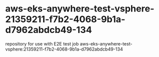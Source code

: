 # aws-eks-anywhere-test-vsphere-21359211-f7b2-4068-9b1a-d7962abdcb49-134
repository for use with E2E test job aws-eks-anywhere-test-vsphere:21359211-f7b2-4068-9b1a-d7962abdcb49-134
